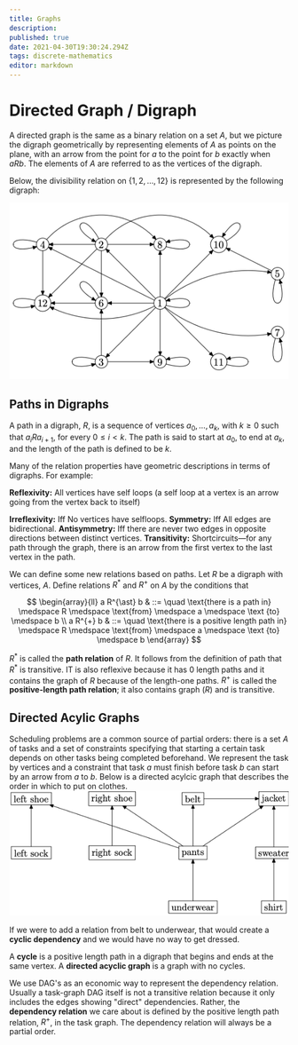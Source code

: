 ```yaml
---
title: Graphs
description: 
published: true
date: 2021-04-30T19:30:24.294Z
tags: discrete-mathematics
editor: markdown
---
```


# Directed Graph / Digraph
A directed graph is the same as a binary relation on a set $A$, but we picture the digraph geometrically by representing elements of $A$ as points on the plane, with an arrow from the point for $a$ to the point for $b$ exactly when $aRb$. The elements of $A$ are referred to as the vertices of the digraph.

Below, the divisibility relation on $\{1,2, \ldots, 12\}$ is represented by the following digraph:

![digraph_example_1.png](/digraph_example_1.png)

## Paths in Digraphs
A path in a digraph, $R$, is a sequence of vertices $a_{0}, \ldots, a_{k}$, with $k \ge 0$ such that $a_{i} R a_{i+1}$, for every $0 \le i \lt k$. The path is said to start at $a_0$, to end at $a_k$, and the length of the path is defined to be $k$.

Many of the relation properties have geometric descriptions in terms of digraphs. For example: 

**Reflexivity:** All vertices have self loops (a self loop at a vertex is an arrow going from the vertex back to itself)

**Irreflexivity:** Iff No vertices have selfloops.
**Symmetry:** Iff All edges are bidirectional. 
**Antisymmetry:** Iff there are never two edges in opposite directions between distinct vertices.
**Transitivity:** Shortcircuits—for any path through the graph, there is an arrow from the first vertex to the last vertex in the path. 


We can define some new relations based on paths. Let $R$ be a digraph with vertices, $A$. Define relations $R^{\ast}$ and $R^+$ on $A$ by the conditions that 

$$
\begin{array}{ll}
a R^{\ast} b & ::=  \quad \text{there is a path in} \medspace R \medspace \text{from} \medspace a \medspace \text {to} \medspace b \\
a R^{+} b & ::= \quad \text{there is a positive length path in} \medspace R \medspace \text{from} \medspace a \medspace \text {to} \medspace b 
\end{array}
$$

$R^{\ast}$ is called the **path relation** of $R$. It follows from the definition of path that $R^{\ast}$ is transitive. IT is also reflexive because it has $0$ length paths and it contains the graph of $R$ because of the length-one paths. $R^+$ is called the **positive-length path relation**; it also contains graph $(R)$ and is transitive.

## Directed Acylic Graphs
Scheduling problems are a common source of partial orders: there is a set $A$ of tasks and a set of constraints specifying that starting a certain task depends on other tasks being completed beforehand. We represent the task by vertices and a constraint that task $a$ must finish before task $b$ can start by an arrow from $a$ to $b$. 
Below is a directed acylcic graph that describes the order in which to put on clothes.
![directed_acyclic_graph_example.png](/directed_acyclic_graph_example.png)

If we were to add a relation from belt to underwear, that would create a **cyclic dependency** and we would have no way to get dressed.

A **cycle** is a positive length path in a digraph that begins and ends at the same vertex. A **directed acyclic graph** is a graph with no cycles.

We use DAG's as an economic way to represent the dependency relation. Usually a task-graph DAG itself is not a transitive relation because it only includes the edges showing "direct" dependencies. Rather, the **dependency relation** we care about is defined by the positive length path relation, $R^+$, in the task graph. The dependency relation will always be a partial order. 